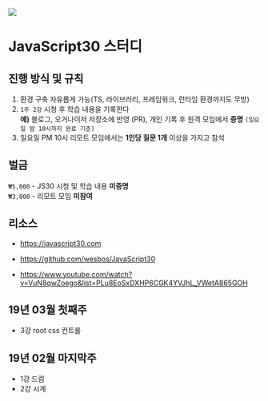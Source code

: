 ![](https://javascript30.com/images/JS3-social-share.png)

# JavaScript30 스터디

## 진행 방식 및 규칙

1. 환경 구축 자유롭게 가능(TS, 라이브러리, 프레임워크, 런타임 환경까지도 무방)
2. `1주 2강` 시청 후 학습 내용을 기록한다  
**예)** 블로그, 오거나이저 저장소에 반영 (PR), 개인 기록 후 원격 모임에서 **증명** `(일요일 밤 10시까지 완료 기준)`
3. 일요일 PM 10시 리모트 모임에서는 **1인당 질문 1개** 이상을 가지고 참석


## 벌금

`₩5,000` - JS30 시청 및 학습 내용 **미증명**  
`₩3,000` - 리모트 모임 **미참여**

## 리소스

- <https://javascript30.com>

- <https://github.com/wesbos/JavaScript30>

- <https://www.youtube.com/watch?v=VuN8qwZoego&list=PLu8EoSxDXHP6CGK4YVJhL_VWetA865GOH>

## 19년 03월 첫째주
- 3강 root css 컨트롤

## 19년 02월 마지막주
- 1강 드럼
- 2강 시계
